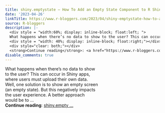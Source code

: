 ```yaml
---
title: shiny.emptystate – How To Add an Empty State Component to R Shiny
date: '2023-04-26'
linkTitle: https://www.r-bloggers.com/2023/04/shiny-emptystate-how-to-add-an-empty-state-component-to-r-shiny/
source: R-bloggers
description: |-
  <div style = "width:60%; display: inline-block; float:left; ">
  What happens when there’s no data to show to the user? This can occur in Shiny apps, where users must upload their own data. Well, one solution is to show an empty screen (an empty state). But this negatively impacts the user experience. A better approach would be to ...</div>
  <div style = "width: 40%; display: inline-block; float:right;"></div>
  <div style="clear: both;"></div>
  <strong>Continue reading</strong>: <a href="https://www.r-bloggers.com/2023/04/shiny-emptystate-how-to-add-an-empty-state-component-to-r-shiny/">shiny.empty ...
disable_comments: true
---
```

<div style = "width:60%; display: inline-block; float:left; ">
What happens when there’s no data to show to the user? This can occur in Shiny apps, where users must upload their own data. Well, one solution is to show an empty screen (an empty state). But this negatively impacts the user experience. A better approach would be to ...</div>
<div style = "width: 40%; display: inline-block; float:right;"></div>
<div style="clear: both;"></div>
<strong>Continue reading</strong>: <a href="https://www.r-bloggers.com/2023/04/shiny-emptystate-how-to-add-an-empty-state-component-to-r-shiny/">shiny.empty ...